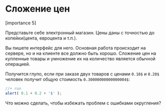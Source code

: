 # Сложение цен

[importance 5]

Представьте себе электронный магазин. Цены даны с точностью до копейки(цента, евроцента и т.п.). 

Вы пишете интерфейс для него. Основная работа происходит на сервере, но и на клиенте все должно быть хорошо. Сложение цен на купленные товары и умножение их на количество является обычной операцией.

Получится глупо, если при заказе двух товаров с ценами `0.10$` и `0.20$` человек получит общую стоимость `0.30000000000000004$`:

```js
//+ run
alert( 0.1 + 0.2 + '$' );
```

Что можно сделать, чтобы избежать проблем с ошибками округления? 